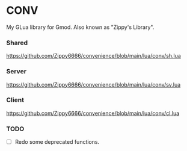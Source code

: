 # CONV
My GLua library for Gmod. Also known as "Zippy's Library".

### Shared
https://github.com/Zippy6666/convenience/blob/main/lua/conv/sh.lua

### Server
https://github.com/Zippy6666/convenience/blob/main/lua/conv/sv.lua

### Client
https://github.com/Zippy6666/convenience/blob/main/lua/conv/cl.lua

### TODO
- [ ] Redo some deprecated functions.
